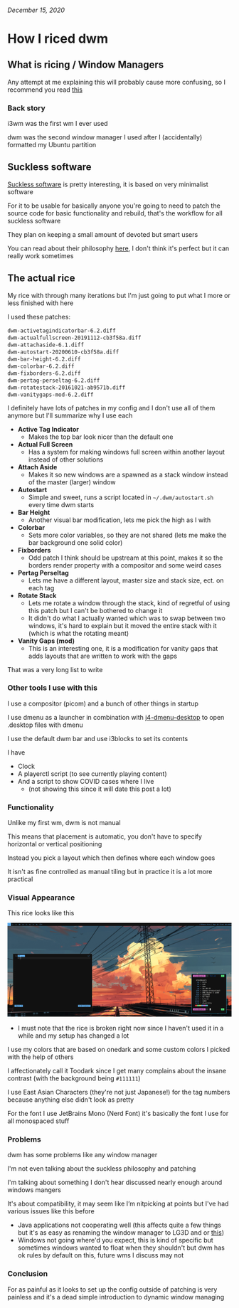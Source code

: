 ﻿<meta property="og:title" content="Ricing dwm" />
<meta property="title" content="Ricing dwm" />
<title>Ricing journey: dwm</title>

###### December 15, 2020

# How I riced dwm

## What is ricing / Window Managers

Any attempt at me explaining this will probably cause more confusing, so I recommend you read [this](https://www.reddit.com/r/unixporn/wiki/index)

### Back story

i3wm was the first wm I ever used

dwm was the second window manager I used after I (accidentally) formatted my Ubuntu partition

## Suckless software

[Suckless software](https://suckless.org/) is pretty interesting, it is based on very minimalist software

For it to be usable for basically anyone you're going to need to patch the source code for basic functionality and rebuild, that's the workflow for all suckless software

They plan on keeping a small amount of devoted but smart users

You can read about their philosophy [here](https://suckless.org/philosophy/), I don't think it's perfect but it can really work sometimes

## The actual rice

My rice with through many iterations but I'm just going to put what I more or less finished with here

I used these patches:

```
dwm-activetagindicatorbar-6.2.diff
dwm-actualfullscreen-20191112-cb3f58a.diff
dwm-attachaside-6.1.diff
dwm-autostart-20200610-cb3f58a.diff
dwm-bar-height-6.2.diff
dwm-colorbar-6.2.diff
dwm-fixborders-6.2.diff
dwm-pertag-perseltag-6.2.diff
dwm-rotatestack-20161021-ab9571b.diff
dwm-vanitygaps-mod-6.2.diff
```

I definitely have lots of patches in my config and I don't use all of them anymore but I'll summarize why I use each

- **Active Tag Indicator**
  - Makes the top bar look nicer than the default one
- **Actual Full Screen**
  - Has a system for making windows full screen within another layout instead of other solutions
- **Attach Aside**
  - Makes it so new windows are a spawned as a stack window instead of the master (larger) window
- **Autostart**
  - Simple and sweet, runs a script located in `~/.dwm/autostart.sh` every time dwm starts
- **Bar Height**
  - Another visual bar modification, lets me pick the high as I with
- **Colorbar**
  - Sets more color variables, so they are not shared (lets me make the bar background one solid color)
- **Fixborders**
  - Odd patch I think should be upstream at this point, makes it so the borders render property with a compositor and some weird cases
- **Pertag Perseltag**
  - Lets me have a different layout, master size and stack size, ect. on each tag
- **Rotate Stack**
  - Lets me rotate a window through the stack, kind of regretful of using this patch but I can't be bothered to change it
  - It didn't do what I actually wanted which was to swap between two windows, it's hard to explain but it moved the entire stack with it (which is what the rotating meant)
- **Vanity Gaps (mod)**
  - This is an interesting one, it is a modification for vanity gaps that adds layouts that are written to work with the gaps

That was a very long list to write

### Other tools I use with this

I use a compositor (picom) and a bunch of other things in startup

I use dmenu as a launcher in combination with [j4-dmenu-desktop](https://github.com/enkore/j4-dmenu-desktop) to open .desktop files with dmenu

I use the default dwm bar and use i3blocks to set its contents

I have

- Clock
- A playerctl script (to see currently playing content)
- And a script to show COVID cases where I live
  - (not showing this since it will date this post a lot)

### Functionality

Unlike my first wm, dwm is not manual

This means that placement is automatic, you don't have to specify horizontal or vertical positioning

Instead you pick a layout which then defines where each window goes

It isn't as fine controlled as manual tiling but in practice it is a lot more practical

### Visual Appearance

This rice looks like this

![dwm-rice](images/dwm-rice.png)
- I must note that the rice is broken right now since I haven't used it in a while and my setup has changed a lot

I use my colors that are based on onedark and some custom colors I picked with the help of others

I affectionately call it Toodark since I get many complains about the insane contrast (with the background being `#111111`)

I use East Asian Characters (they're not just Japanese!) for the tag numbers because anything else didn't look as pretty

For the font I use JetBrains Mono (Nerd Font) it's basically the font I use for all monospaced stuff

### Problems

dwm has some problems like any window manager

I'm not even talking about the suckless philosophy and patching

I'm talking about something I don't hear discussed nearly enough around windows mangers

It's about compatibility, it may seem like I’m nitpicking at points but I've had various issues like this before

- Java applications not cooperating well (this affects quite a few things but it's as easy as renaming the window manager to LG3D and or [this](https://wiki.archlinux.org/index.php/Dwm#Fixing_misbehaving_Java_applications))
- Windows not going where'd you expect, this is kind of specific but sometimes windows wanted to float when they shouldn't but dwm has ok rules by default on this, future wms I discuss may not

### Conclusion

For as painful as it looks to set up the config outside of patching is very painless and it's a dead simple introduction to dynamic window managing
